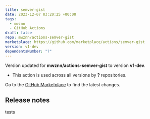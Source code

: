 ```yaml
---
title: semver-gist
date: 2023-12-07 03:20:25 +00:00
tags:
  - mwznn
  - GitHub Actions
draft: false
repo: mwznn/actions-semver-gist
marketplace: https://github.com/marketplace/actions/semver-gist
version: v1-dev
dependentsNumber: "?"
---
```



Version updated for **mwznn/actions-semver-gist** to version **v1-dev**.
- This action is used across all versions by **?** repositories.

Go to the [GitHub Marketplace](https://github.com/marketplace/actions/semver-gist) to find the latest changes.

## Release notes

tests
